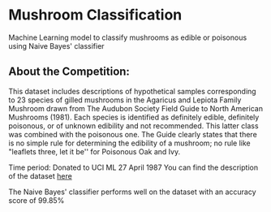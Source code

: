# Mushroom Classification
Machine Learning model to classify mushrooms as edible or poisonous using Naive Bayes' classifier

## About the Competition: 

This dataset includes descriptions of hypothetical samples corresponding to 23 species of gilled mushrooms in the Agaricus and Lepiota Family Mushroom drawn from The Audubon Society Field Guide to North American Mushrooms (1981). Each species is identified as definitely edible, definitely poisonous, or of unknown edibility and not recommended. This latter class was combined with the poisonous one. The Guide clearly states that there is no simple rule for determining the edibility of a mushroom; no rule like "leaflets three, let it be'' for Poisonous Oak and Ivy.

Time period: Donated to UCI ML 27 April 1987
You can find the description of the dataset [here](https://archive.ics.uci.edu/ml/datasets/Mushroom)

The Naive Bayes' classifier performs well on the dataset with an accuracy score of 99.85%
